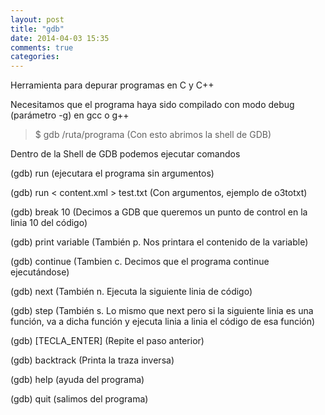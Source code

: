 ```yaml
---
layout: post
title: "gdb"
date: 2014-04-03 15:35
comments: true
categories: 
---
```

Herramienta para depurar programas en C y C++

Necesitamos que el programa haya sido compilado con modo debug (parámetro -g) en gcc o g++

>$ gdb /ruta/programa (Con esto abrimos la shell de GDB)

Dentro de la Shell de GDB podemos ejecutar comandos

(gdb) run (ejecutara el programa sin argumentos)

(gdb) run < content.xml > test.txt (Con argumentos, ejemplo de o3totxt)

(gdb) break 10 (Decimos a GDB que queremos un punto de control en la linia 10 del código)

(gdb) print variable (También p. Nos printara el contenido de la variable)

(gdb) continue (Tambien c. Decimos que el programa continue ejecutándose)

(gdb) next 	(También n. Ejecuta la siguiente linia de código)

(gdb) step (También s. Lo mismo que next pero si la siguiente linia es una función, va a dicha función y ejecuta linia a linia el código de esa función)

(gdb) [TECLA_ENTER] (Repite el paso anterior)

(gdb) backtrack (Printa la traza inversa)

(gdb) help (ayuda del programa)

(gdb) quit (salimos del programa)

